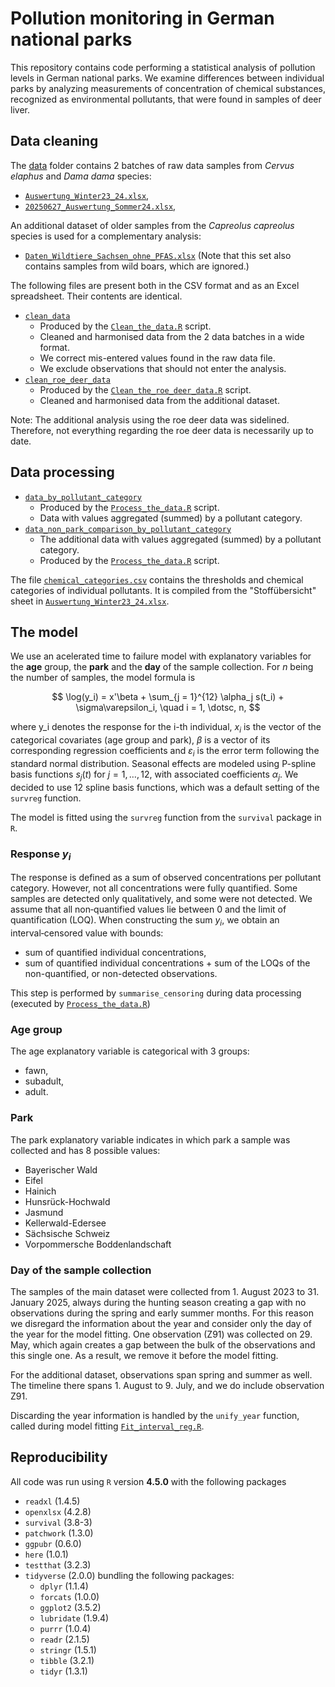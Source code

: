 # Pollution monitoring in German national parks

This repository contains code performing a statistical analysis of pollution levels in German national parks. We examine differences between individual parks by analyzing measurements of concentration of chemical substances, recognized as environmental pollutants, that were found in samples of deer liver.

## Data cleaning

The [data](https://github.com/barbora-sobolova/wildlife_pollution_analysis/tree/main/data) folder contains 2 batches of raw data samples from *Cervus elaphus* and *Dama dama* species:
- [`Auswertung_Winter23_24.xlsx`](https://github.com/barbora-sobolova/wildlife_pollution_analysis/blob/main/data/20250120_Auswertung_Winter23_24.xlsx),
- [`20250627_Auswertung_Sommer24.xlsx`](https://github.com/barbora-sobolova/wildlife_pollution_analysis/blob/main/data/20250627_Auswertung_Sommer24.xlsx),

An additional dataset of older samples from the *Capreolus capreolus* species is used for a complementary analysis:
- [`Daten_Wildtiere_Sachsen_ohne_PFAS.xlsx`](https://github.com/barbora-sobolova/wildlife_pollution_analysis/blob/main/data/Daten_Wildtiere_Sachsen_ohne_PFAS.xlsx) (Note that this set also contains samples from wild boars, which are ignored.)

The following files are present both in the CSV format and as an Excel spreadsheet. Their contents are identical.
- [`clean_data`](https://github.com/barbora-sobolova/wildlife_pollution_analysis/blob/main/data/clean_data.csv)
  - Produced by the [`Clean_the_data.R`](https://github.com/barbora-sobolova/wildlife_pollution_analysis/blob/main/scripts/Clean_the_data.R) script.
  - Cleaned and harmonised data from the 2 data batches in a wide format.
  - We correct mis-entered values found in the raw data file.
  - We exclude observations that should not enter the analysis.
- [`clean_roe_deer_data`](https://github.com/barbora-sobolova/wildlife_pollution_analysis/blob/main/data/clean_roe_deer_data.csv)
  - Produced by the [`Clean_the_roe_deer_data.R`](https://github.com/barbora-sobolova/wildlife_pollution_analysis/blob/main/scripts/Clean_the_roe_deer_data.R) script.
  - Cleaned and harmonised data from the additional dataset.
 
Note: The additional analysis using the roe deer data was sidelined. Therefore, not everything regarding the roe deer data is necessarily up to date.
 
## Data processing

- [`data_by_pollutant_category`](https://github.com/barbora-sobolova/wildlife_pollution_analysis/blob/main/data/data_by_pollutant_category.csv)
  - Produced by the [`Process_the_data.R`](https://github.com/barbora-sobolova/wildlife_pollution_analysis/blob/main/scripts/Process_the_data.R) script.
  - Data with values aggregated (summed) by a pollutant category.
- [`data_non_park_comparison_by_pollutant_category`](https://github.com/barbora-sobolova/wildlife_pollution_analysis/blob/main/data/data_non_park_comparison_by_pollutant_category.csv)
  - The additional data with values aggregated (summed) by a pollutant category.
  - Produced by the [`Process_the_data.R`](https://github.com/barbora-sobolova/wildlife_pollution_analysis/blob/main/scripts/Process_the_data.R) script.
 
The file [`chemical_categories.csv`](https://github.com/barbora-sobolova/wildlife_pollution_analysis/blob/main/data/chemical_categories.csv) contains the thresholds and chemical categories of individual pollutants. It is compiled from the "Stoffübersicht" sheet in [`Auswertung_Winter23_24.xlsx`](https://github.com/barbora-sobolova/wildlife_pollution_analysis/blob/main/data/20250120_Auswertung_Winter23_24.xlsx).

## The model

We use an acelerated time to failure model with explanatory variables for the **age** group, the **park** and the **day** of the sample collection. For $n$ being the number of samples, the model formula is

$$
\log(y_i) = x'\beta + \sum_{j = 1}^{12} \alpha_j s(t_i) + \sigma\varepsilon_i, \quad i = 1, \dotsc, n,
$$

where y_i denotes the response for the i-th individual, $x_i$ is the vector of the categorical covariates (age group and park), $\beta$ is a vector of its corresponding regression coefficients and $\varepsilon_i$ is the error term following the standard normal distribution. Seasonal effects are modeled using P-spline basis functions $s_j(t)$ for $j=1, \dotsc, 12$, with associated coefficients $\alpha_j$. We decided to use $12$ spline basis functions, which was a default setting of the `survreg` function.

The model is fitted using the `survreg` function from the `survival` package in `R`.

### Response $y_i$
The response is defined as a sum of observed concentrations per pollutant category. However, not all concentrations were fully quantified. Some samples are detected only qualitatively, and some were not detected. We assume that all non‑quantified values lie between 0 and the limit of quantification (LOQ). When constructing the sum $y_i$, we obtain an interval‑censored value with bounds:
- sum of quantified individual concentrations,
- sum of quantified individual concentrations + sum of the LOQs of the non-quantified, or non-detected observations.

This step is performed by `summarise_censoring` during data processing (executed by [`Process_the_data.R`](https://github.com/barbora-sobolova/wildlife_pollution_analysis/blob/main/scripts/Process_the_data.R))

### Age group
The age explanatory variable is categorical with 3 groups:
- fawn,
- subadult,
- adult.

### Park
The park explanatory variable indicates in which park a sample was collected and has 8 possible values:
- Bayerischer Wald
- Eifel
- Hainich
- Hunsrück-Hochwald
- Jasmund
- Kellerwald-Edersee
- Sächsische Schweiz
- Vorpommersche Boddenlandschaft

### Day of the sample collection
The samples of the main dataset were collected from 1. August 2023 to 31. January 2025, always during the hunting season creating a gap with no observations during the spring and early summer months. For this reason we disregard the information about the year and consider only the day of the year for the model fitting. One observation (Z91) was collected on 29. May, which again creates a gap between the bulk of the observations and this single one. As a result, we remove it before the model fitting.

For the additional dataset, observations span spring and summer as well. The timeline there spans 1. August to 9. July, and we do include observation Z91.

Discarding the year information is handled by the `unify_year` function, called during model fitting [`Fit_interval_reg.R`](https://github.com/barbora-sobolova/wildlife_pollution_analysis/blob/main/scripts/Fit_interval_reg.R).

## Reproducibility
All code was run using `R` version **4.5.0**  with the following packages
- `readxl` (1.4.5)
- `openxlsx` (4.2.8)
- `survival` (3.8-3)
- `patchwork` (1.3.0)
- `ggpubr` (0.6.0)
- `here` (1.0.1)
- `testthat` (3.2.3)
- `tidyverse` (2.0.0) bundling the following packages:
  - `dplyr` (1.1.4)
  - `forcats` (1.0.0)
  - `ggplot2` (3.5.2)
  - `lubridate` (1.9.4)
  - `purrr` (1.0.4)
  - `readr` (2.1.5)
  - `stringr` (1.5.1)
  - `tibble` (3.2.1)
  - `tidyr` (1.3.1)
